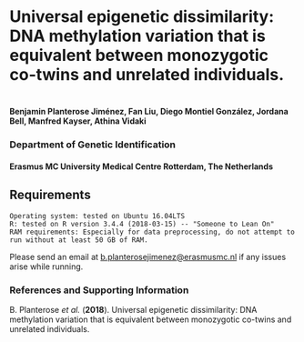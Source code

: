 


# Universal epigenetic dissimilarity: DNA methylation variation that is equivalent between monozygotic co-twins and unrelated individuals.
#
#### Benjamin Planterose Jiménez, Fan Liu, Diego Montiel González, Jordana Bell, Manfred Kayser, Athina Vidaki

### Department of Genetic Identification 
#### Erasmus MC University Medical Centre Rotterdam, The Netherlands

## Requirements

    Operating system: tested on Ubuntu 16.04LTS
    R: tested on R version 3.4.4 (2018-03-15) -- "Someone to Lean On"
    RAM requirements: Especially for data preprocessing, do not attempt to run without at least 50 GB of RAM.




Please send an email at b.planterosejimenez@erasmusmc.nl if any issues arise while running.

### References and Supporting Information
B. Planterose *et al.* (**2018**). Universal epigenetic dissimilarity: DNA methylation variation that is equivalent between monozygotic co-twins and unrelated individuals.





